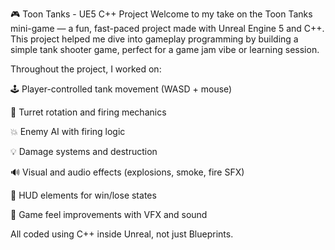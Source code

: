 🎮 Toon Tanks - UE5 C++ Project
Welcome to my take on the Toon Tanks mini-game — a fun, fast-paced project made with Unreal Engine 5 and C++. This project helped me dive into gameplay programming by building a simple tank shooter game, perfect for a game jam vibe or learning session.

Throughout the project, I worked on:

🕹️ Player-controlled tank movement (WASD + mouse)

🎯 Turret rotation and firing mechanics

💥 Enemy AI with firing logic

💡 Damage systems and destruction

🔊 Visual and audio effects (explosions, smoke, fire SFX)

🧱 HUD elements for win/lose states

🧃 Game feel improvements with VFX and sound

All coded using C++ inside Unreal, not just Blueprints.
